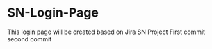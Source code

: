 # SN-Login-Page
This login page will be created based on Jira SN Project
First commit
second commit
